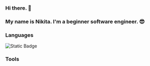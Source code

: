 ### Hi there. 👋
### My name is Nikita. I'm a beginner software engineer. 😎

### Languages
![Static Badge](https://img.shields.io/badge/https%3A%2F%2Fimg.shields.io%2Fbadge%2FC%2B%2B-8A2BE2?style=for-the-badge&logo=C%2B%2B&logoColor=rgb&color=blue)

### Tools
<!--
**shoodymon/shoodymon** is a ✨ _special_ ✨ repository because its `README.md` (this file) appears on your GitHub profile.

Here are some ideas to get you started:

- 🔭 I’m currently working on ...
- 🌱 I’m currently learning ...
- 👯 I’m looking to collaborate on ...
- 🤔 I’m looking for help with ...
- 💬 Ask me about ...
- 📫 How to reach me: ...
- 😄 Pronouns: ...
- ⚡ Fun fact: ...
-->
